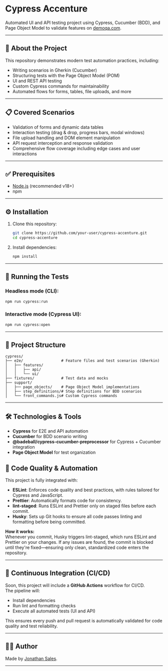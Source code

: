 # Cypress Accenture

Automated UI and API testing project using Cypress, Cucumber (BDD), and Page Object Model to validate features on [demoqa.com](https://demoqa.com/).

---

## 🧠 About the Project

This repository demonstrates modern test automation practices, including:

- Writing scenarios in Gherkin (Cucumber)
- Structuring tests with the Page Object Model (POM)
- UI and REST API testing
- Custom Cypress commands for maintainability
- Automated flows for forms, tables, file uploads, and more

---

## 📋 Covered Scenarios

- Validation of forms and dynamic data tables
- Interaction testing (drag & drop, progress bars, modal windows)
- File upload handling and DOM element manipulation
- API request interception and response validation
- Comprehensive flow coverage including edge cases and user interactions

---

## ✅ Prerequisites

- [Node.js](https://nodejs.org/) (recommended v18+)
- npm

---

## ⚙️ Installation

1. Clone this repository:

   ```bash
   git clone https://github.com/your-user/cypress-accenture.git
   cd cypress-accenture
   ```

2. Install dependencies:
   ```bash
   npm install
   ```

---

## 🧪 Running the Tests

### Headless mode (CLI):

```bash
npm run cypress:run
```

### Interactive mode (Cypress UI):

```bash
npm run cypress:open
```

---

## 📁 Project Structure

```
cypress/
├── e2e/                 # Feature files and test scenarios (Gherkin)
│   ├── features/
│   │   ├── api/
│   │   └── ui/
├── fixtures/            # Test data and mocks
├── support/
│   ├── page_objects/    # Page Object Model implementations
│   ├── step_definitions/# Step definitions for BDD scenarios
│   └── front_commands.js# Custom Cypress commands
```

---

## 🛠️ Technologies & Tools

- **Cypress** for E2E and API automation
- **Cucumber** for BDD scenario writing
- **@badeball/cypress-cucumber-preprocessor** for Cypress + Cucumber integration
- **Page Object Model** for test organization

## 🧹 Code Quality & Automation

This project is fully integrated with:

- **ESLint**: Enforces code quality and best practices, with rules tailored for Cypress and JavaScript.
- **Prettier**: Automatically formats code for consistency.
- **lint-staged**: Runs ESLint and Prettier only on staged files before each commit.
- **Husky**: Sets up Git hooks to ensure all code passes linting and formatting before being committed.

**How it works:**  
Whenever you commit, Husky triggers lint-staged, which runs ESLint and Prettier on your changes. If any issues are found, the commit is blocked until they're fixed—ensuring only clean, standardized code enters the repository.

---

## 🚦 Continuous Integration (CI/CD)

Soon, this project will include a **GitHub Actions** workflow for CI/CD.  
The pipeline will:

- Install dependencies
- Run lint and formatting checks
- Execute all automated tests (UI and API)

This ensures every push and pull request is automatically validated for code quality and test reliability.

---

## 🙋‍♂️ Author

Made by [Jonathan Sales](https://www.linkedin.com/in/jonathan-sales-44580b1b3/).

---
